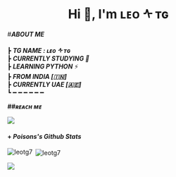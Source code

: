 <h1 align="center">Hi 👋, I'm ʟᴇᴏ ᠰ ᴛɢ</h1>

#<b>***ABOUT ME*** </b>

                                                                                       
┣  ***TG NAME : ʟᴇᴏ ᠰ ᴛɢ***                                                             
┣  ***CURRENTLY STUDYING  🍫***                               
┣  ***LEARNING PYTHON*** ⚡️                            
┣ ***FROM INDIA [🇮🇳]***    
┣ ***CURRENTLY UAE [🇦🇪]***          
┗ ━ ━ ━ ━ ━ ━ 


<b><i>##ʀᴇᴀᴄʜ ᴍᴇ</i></b>




<p align="left">  
  <a href="https://t.me/LeoTGx_7">
    <img src="https://img.shields.io/badge/%20%F0%9F%92%99-Telegram-blue?style=for-the-badge"/>
  </a>

 
#### + _Poisons's Github Stats_

<p><img align="left" src="https://github-readme-stats.vercel.app/api/top-langs?username=leotg7&show_icons=true&locale=en&layout=compact" alt="leotg7" /></p>

<p>&nbsp;<img align="center" src="https://github-readme-stats.vercel.app/api?username=leotg7&show_icons=true&locale=en" alt="leotg7" /></p>

<p><img align="center" src="https://github-readme-streak-stats.herokuapp.com/?user=leotg7&" 
